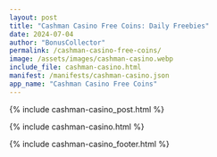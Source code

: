 ```yaml
---
layout: post
title: "Cashman Casino Free Coins: Daily Freebies"
date: 2024-07-04
author: "BonusCollector"
permalink: /cashman-casino-free-coins/
image: /assets/images/cashman-casino.webp
include_file: cashman-casino.html
manifest: /manifests/cashman-casino.json
app_name: "Cashman Casino Free Coins"
---
```


{% include cashman-casino_post.html %}

{% include cashman-casino.html %}

{% include cashman-casino_footer.html %}
